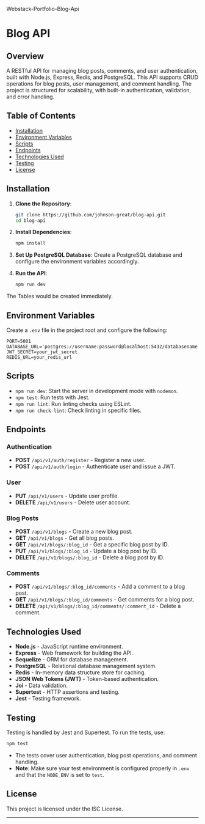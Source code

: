 Webstack-Portfolio-Blog-Api
# Blog API

## Overview

A RESTful API for managing blog posts, comments, and user authentication, built with Node.js, Express, Redis, and PostgreSQL. This API supports CRUD operations for blog posts, user management, and comment handling. The project is structured for scalability, with built-in authentication, validation, and error handling.

## Table of Contents
- [Installation](#installation)
- [Environment Variables](#environment-variables)
- [Scripts](#scripts)
- [Endpoints](#endpoints)
- [Technologies Used](#technologies-used)
- [Testing](#testing)
- [License](#license)

## Installation

1. **Clone the Repository**:
   ```bash
   git clone https://github.com/johnson-great/blog-api.git
   cd blog-api
   ```

2. **Install Dependencies**:
   ```bash
   npm install
   ```

3. **Set Up PostgreSQL Database**:
   Create a PostgreSQL database and configure the environment variables accordingly.

4. **Run the API**:
   ```bash
   npm run dev
   ```
The Tables would be created immediately.

## Environment Variables

Create a `.env` file in the project root and configure the following:

```plaintext
PORT=5001
DATABASE_URL='postgres://username:password@localhost:5432/databasename'
JWT_SECRET=your_jwt_secret
REDIS_URL=your_redis_url
```

## Scripts

- `npm run dev`: Start the server in development mode with `nodemon`.
- `npm test`: Run tests with Jest.
- `npm run lint`: Run linting checks using ESLint.
- `npm run check-lint`: Check linting in specific files.

## Endpoints

### Authentication

- **POST** `/api/v1/auth/register` - Register a new user.
- **POST** `/api/v1/auth/login` - Authenticate user and issue a JWT.

### User

- **PUT** `/api/v1/users` - Update user profile.
- **DELETE** `/api/v1/users` - Delete user account.

### Blog Posts

- **POST** `/api/v1/blogs` - Create a new blog post.
- **GET** `/api/v1/blogs` - Get all blog posts.
- **GET** `/api/v1/blogs/:blog_id` - Get a specific blog post by ID.
- **PUT** `/api/v1/blogs/:blog_id` - Update a blog post by ID.
- **DELETE** `/api/v1/blogs/:blog_id` - Delete a blog post by ID.

### Comments

- **POST** `/api/v1/blogs/:blog_id/comments` - Add a comment to a blog post.
- **GET** `/api/v1/blogs/:blog_id/comments` - Get comments for a blog post.
- **DELETE** `/api/v1/blogs/:blog_id/comments/:comment_id` - Delete a comment.

## Technologies Used

- **Node.js** - JavaScript runtime environment.
- **Express** - Web framework for building the API.
- **Sequelize** - ORM for database management.
- **PostgreSQL** - Relational database management system.
- **Redis** - In-memory data structure store for caching.
- **JSON Web Tokens (JWT)** - Token-based authentication.
- **Joi** - Data validation.
- **Supertest** - HTTP assertions and testing.
- **Jest** - Testing framework.

## Testing

Testing is handled by Jest and Supertest. To run the tests, use:

```bash
npm test
```

- The tests cover user authentication, blog post operations, and comment handling.
- **Note**: Make sure your test environment is configured properly in `.env` and that the `NODE_ENV` is set to `test`.

## License

This project is licensed under the ISC License.

--- 
